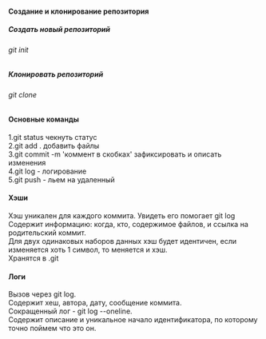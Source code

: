 #### Создание и клонирование репозитория


##### Создать новый репозиторий


###### git init


##### Клонировать репозиторий


###### git clone <url>


#### Основные команды  
1.git status чекнуть статус  
2.git add . добавить файлы  
3.git commit -m 'коммент в скобках' зафиксировать и описать изменения  
4.git log - логирование  
5.git push - льем на удаленный


#### Хэши  
Хэш уникален для каждого коммита. Увидеть его помогает git log  
Содержит информацию: когда, кто, содержимое файлов, и ссылка на родительский коммит.  
Для двух одинаковых наборов данных хэш будет идентичен, если изменяется хоть 1 символ, то меняется и хэш.  
Хранятся в .git  


#### Логи
Вызов через git log.  
Содержит хеш, автора, дату, сообщение коммита.  
Сокращенный лог - git log --oneline.  
Содержит описание и уникальное начало идентификатора, по которому точно поймем что это он.  

